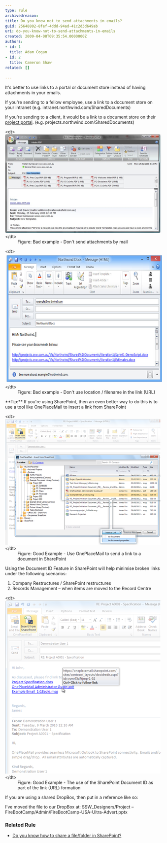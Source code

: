 ```yaml
---
type: rule
archivedreason: 
title: Do you know not to send attachments in emails?
guid: 25648802-8fef-4ddd-94ad-41c2d3d649ab
uri: do-you-know-not-to-send-attachments-in-emails
created: 2009-04-08T09:35:54.0000000Z
authors:
- id: 1
  title: Adam Cogan
- id: 2
  title: Cameron Shaw
related: []

---
```


It's better to use links to a portal or document store instead of having attachments in your emails.

If you're sending to a fellow employee, use a link to a document store on your intranet (e.g. intranet.northwind.com/SharedDocuments)

If you're sending to a client, it would be a link to a document store on their [project portal](/_layouts/15/FIXUPREDIRECT.ASPX?WebId=3dfc0e07-e23a-4cbb-aac2-e778b71166a2&TermSetId=07da3ddf-0924-4cd2-a6d4-a4809ae20160&TermId=846474eb-27a1-4645-90ee-10a349fef714). (e.g. projects.northwind.com/SharedDocuments)

<!--endintro-->
<dl class="badImage">&lt;dt&gt;
      <img alt="Forward client attachments" src="Email_Attachment_1_small.jpg">
   &lt;/dt&gt;<dd>Figure: Bad example - Don't send attachments by mail </dd></dl><dl class="badImage">&lt;dt&gt;
      <img width="640" height="440" alt="PortalLinks.jpg" src="PortalLinks.jpg" style="height:410px;margin:5px;width:610px;">
   &lt;/dt&gt;<dd>Figure: Bad example - Don't use location / filename in the link (URL)</dd></dl>
**Tip:** If you're using SharePoint, then an even better way to do this is to use a tool like OnePlaceMail to insert a link from SharePoint
<dl class="goodImage">&lt;dt&gt;
      <img alt="OnePlaceMail.png" src="insert_link_in_email_to_sharePoint_item-png.png">
   &lt;/dt&gt;<dd>Figure: Good Example - Use OnePlaceMail to send a link to a document in SharePoint</dd></dl>
Using the Document ID Feature in SharePoint will help minimise broken links under the following scenarios:

1. Company Restructures / SharePoint restructures
2. Records Management – when items are moved to the Record Centre

<dl class="goodImage">&lt;dt&gt;<img alt="OnePlaceMail.png" src="insert_link_in_email_to_sharePoint_item_with_document_id-png.png">&lt;/dt&gt;<dd>Figure: Good Example - The use of the SharePoint Document ID as part of the link (URL) formation</dd></dl>
If you are using a shared DropBox, then put in a reference like so:

I've moved the file to our DropBox at: 
SSW\_Designers/Project – FireBootCamp/Admin/FireBootCamp-USA-Ultra-Advert.pptx

### Related Rule


* [Do you know how to share a file/folder in SharePoint?](/_layouts/15/FIXUPREDIRECT.ASPX?WebId=3dfc0e07-e23a-4cbb-aac2-e778b71166a2&TermSetId=07da3ddf-0924-4cd2-a6d4-a4809ae20160&TermId=b1d51fb3-9f27-4f5c-b228-d8b790aaccc1)
